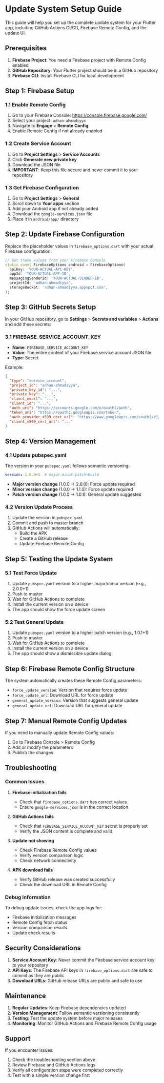 # Update System Setup Guide

This guide will help you set up the complete update system for your Flutter app, including GitHub Actions CI/CD, Firebase Remote Config, and the update UI.

## Prerequisites

1. **Firebase Project**: You need a Firebase project with Remote Config enabled
2. **GitHub Repository**: Your Flutter project should be in a GitHub repository
3. **Firebase CLI**: Install Firebase CLI for local development

## Step 1: Firebase Setup

### 1.1 Enable Remote Config
1. Go to your Firebase Console: https://console.firebase.google.com/
2. Select your project: `adhan-ahmadiyya`
3. Navigate to **Engage** > **Remote Config**
4. Enable Remote Config if not already enabled

### 1.2 Create Service Account
1. Go to **Project Settings** > **Service Accounts**
2. Click **Generate new private key**
3. Download the JSON file
4. **IMPORTANT**: Keep this file secure and never commit it to your repository

### 1.3 Get Firebase Configuration
1. Go to **Project Settings** > **General**
2. Scroll down to **Your apps** section
3. Add your Android app if not already added
4. Download the `google-services.json` file
5. Place it in `android/app/` directory

## Step 2: Update Firebase Configuration

Replace the placeholder values in `firebase_options.dart` with your actual Firebase configuration:

```dart
// Get these values from your Firebase Console
static const FirebaseOptions android = FirebaseOptions(
  apiKey: 'YOUR-ACTUAL-API-KEY',
  appId: 'YOUR-ACTUAL-APP-ID',
  messagingSenderId: 'YOUR-ACTUAL-SENDER-ID',
  projectId: 'adhan-ahmadiyya',
  storageBucket: 'adhan-ahmadiyya.appspot.com',
);
```

## Step 3: GitHub Secrets Setup

In your GitHub repository, go to **Settings** > **Secrets and variables** > **Actions** and add these secrets:

### 3.1 FIREBASE_SERVICE_ACCOUNT_KEY
- **Name**: `FIREBASE_SERVICE_ACCOUNT_KEY`
- **Value**: The entire content of your Firebase service account JSON file
- **Type**: Secret

Example:
```json
{
  "type": "service_account",
  "project_id": "adhan-ahmadiyya",
  "private_key_id": "...",
  "private_key": "...",
  "client_email": "...",
  "client_id": "...",
  "auth_uri": "https://accounts.google.com/o/oauth2/auth",
  "token_uri": "https://oauth2.googleapis.com/token",
  "auth_provider_x509_cert_url": "https://www.googleapis.com/oauth2/v1/certs",
  "client_x509_cert_url": "..."
}
```

## Step 4: Version Management

### 4.1 Update pubspec.yaml
The version in your `pubspec.yaml` follows semantic versioning:
```yaml
version: 1.0.0+1  # major.minor.patch+build
```

- **Major version change** (1.0.0 → 2.0.0): Force update required
- **Minor version change** (1.0.0 → 1.1.0): Force update required  
- **Patch version change** (1.0.0 → 1.0.1): General update suggested

### 4.2 Version Update Process
1. Update the version in `pubspec.yaml`
2. Commit and push to master branch
3. GitHub Actions will automatically:
   - Build the APK
   - Create a GitHub release
   - Update Firebase Remote Config

## Step 5: Testing the Update System

### 5.1 Test Force Update
1. Update `pubspec.yaml` version to a higher major/minor version (e.g., 2.0.0+1)
2. Push to master
3. Wait for GitHub Actions to complete
4. Install the current version on a device
5. The app should show the force update screen

### 5.2 Test General Update
1. Update `pubspec.yaml` version to a higher patch version (e.g., 1.0.1+1)
2. Push to master
3. Wait for GitHub Actions to complete
4. Install the current version on a device
5. The app should show a dismissible update dialog

## Step 6: Firebase Remote Config Structure

The system automatically creates these Remote Config parameters:

- `force_update_version`: Version that requires force update
- `force_update_url`: Download URL for force update
- `general_update_version`: Version that suggests general update
- `general_update_url`: Download URL for general update

## Step 7: Manual Remote Config Updates

If you need to manually update Remote Config values:

1. Go to Firebase Console > Remote Config
2. Add or modify the parameters
3. Publish the changes

## Troubleshooting

### Common Issues

1. **Firebase initialization fails**
   - Check that `firebase_options.dart` has correct values
   - Ensure `google-services.json` is in the correct location

2. **GitHub Actions fails**
   - Check that `FIREBASE_SERVICE_ACCOUNT_KEY` secret is properly set
   - Verify the JSON content is complete and valid

3. **Update not showing**
   - Check Firebase Remote Config values
   - Verify version comparison logic
   - Check network connectivity

4. **APK download fails**
   - Verify GitHub release was created successfully
   - Check the download URL in Remote Config

### Debug Information

To debug update issues, check the app logs for:
- Firebase initialization messages
- Remote Config fetch status
- Version comparison results
- Update check results

## Security Considerations

1. **Service Account Key**: Never commit the Firebase service account key to your repository
2. **API Keys**: The Firebase API keys in `firebase_options.dart` are safe to commit as they are public
3. **Download URLs**: GitHub release URLs are public and safe to use

## Maintenance

1. **Regular Updates**: Keep Firebase dependencies updated
2. **Version Management**: Follow semantic versioning consistently
3. **Testing**: Test the update system before major releases
4. **Monitoring**: Monitor GitHub Actions and Firebase Remote Config usage

## Support

If you encounter issues:
1. Check the troubleshooting section above
2. Review Firebase and GitHub Actions logs
3. Verify all configuration steps were completed correctly
4. Test with a simple version change first
